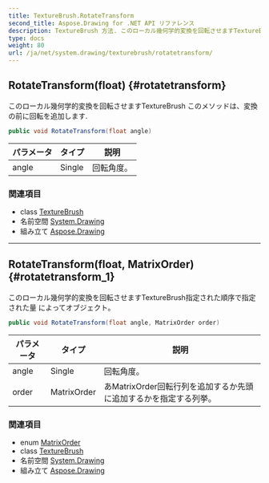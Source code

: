 ```yaml
---
title: TextureBrush.RotateTransform
second_title: Aspose.Drawing for .NET API リファレンス
description: TextureBrush 方法. このローカル幾何学的変換を回転させますTextureBrush このメソッドは変換の前に回転を追加します.
type: docs
weight: 80
url: /ja/net/system.drawing/texturebrush/rotatetransform/
---
```

## RotateTransform(float) {#rotatetransform}

このローカル幾何学的変換を回転させますTextureBrush このメソッドは、変換の前に回転を追加します.

```csharp
public void RotateTransform(float angle)
```

| パラメータ | タイプ | 説明 |
| --- | --- | --- |
| angle | Single | 回転角度。 |

### 関連項目

* class [TextureBrush](../)
* 名前空間 [System.Drawing](../../texturebrush/)
* 組み立て [Aspose.Drawing](../../../)

---

## RotateTransform(float, MatrixOrder) {#rotatetransform_1}

このローカル幾何学的変換を回転させますTextureBrush指定された順序で指定された量 によってオブジェクト。

```csharp
public void RotateTransform(float angle, MatrixOrder order)
```

| パラメータ | タイプ | 説明 |
| --- | --- | --- |
| angle | Single | 回転角度。 |
| order | MatrixOrder | あMatrixOrder回転行列を追加するか先頭に追加するかを指定する列挙。 |

### 関連項目

* enum [MatrixOrder](../../../system.drawing.drawing2d/matrixorder/)
* class [TextureBrush](../)
* 名前空間 [System.Drawing](../../texturebrush/)
* 組み立て [Aspose.Drawing](../../../)


